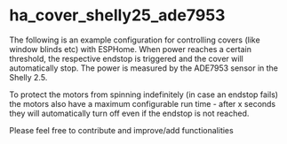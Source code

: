 # ha_cover_shelly25_ade7953
The following is an example configuration for controlling covers (like window blinds etc) with ESPHome. 
When power reaches a certain threshold, the respective endstop is triggered and the cover will automatically stop.
The power is measured by the ADE7953 sensor in the Shelly 2.5.

To protect the motors from spinning indefinitely (in case an endstop fails) the motors
also have a maximum configurable run time - after x seconds they will automatically turn off even if the
endstop is not reached.

Please feel free to contribute and improve/add functionalities
